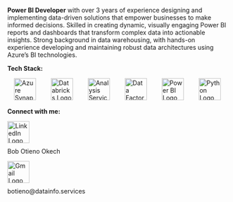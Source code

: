 **Power BI Developer** with over 3 years of experience designing and implementing data-driven solutions that empower businesses to make informed decisions. Skilled in creating dynamic, visually engaging Power BI reports and dashboards that transform complex data into actionable insights. Strong background in data warehousing, with hands-on experience developing and maintaining robust data architectures using Azure’s BI technologies.

**Tech Stack:**

<p align="left">
  <img src="https://seeklogo.com/images/A/azure-synapse-analytics-logo-B87A556A9C-seeklogo.com.png" alt="Azure Synapse Logo" width="50" height="50" style="margin: 0 15px;" />
  <img src="https://seeklogo.com/images/A/azure-databricks-logo-AB590543D3-seeklogo.com.png" alt="Databricks Logo" width="50" height="50" style="margin: 0 15px;" />
  <img src="https://seeklogo.com/images/A/azure-analysis-services-logo-23C57CEFE6-seeklogo.com.png" alt="Analysis Services Logo" width="50" height="50" style="margin: 0 15px;" />
  <img src="https://seeklogo.com/images/A/azure-data-factory-logo-06B3BC2DAD-seeklogo.com.png" alt="Data Factory Logo" width="50" height="50" style="margin: 0 15px;" />
  <img src="https://seeklogo.com/images/P/power-bi-icon-logo-E1B451ED39-seeklogo.com.png" alt="Power BI Logo" width="50" height="50" style="margin: 0 15px;" />
  <img src="https://images.seeklogo.com/logo-png/27/1/python-logo-png_seeklogo-273830.png?v=638687123350000000" alt="Python Logo" width="50" height="50" style="margin: 0 15px;" />
</p>

**Connect with me:**

<p align="left">
  <img src="https://static.vecteezy.com/system/resources/previews/018/930/587/non_2x/linkedin-logo-linkedin-icon-transparent-free-png.png" alt="LinkedIn Logo" width="50" height="50" style="margin-bottom: 10px;" /><br>
  Bob Otieno Okech
</p>
<p align="left">
  <img src="https://seeklogo.com/images/G/google-gmail-logo-620D76A63C-seeklogo.com.png" alt="Gmail Logo" width="50" height="50" style="margin-bottom: 10px;" /><br>
  botieno@datainfo.services
</p>


